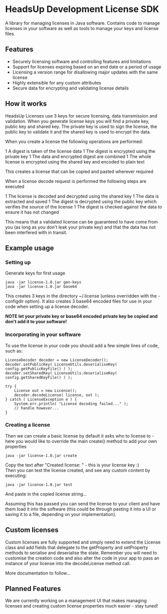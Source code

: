HeadsUp Development License SDK
===============================

A library for managing licenses in Java software. Contains code to manage licenses in your software as well as tools to manage your keys and license files.

## Features

* Securely licensing software and controlling features and limitations
* Support for licenses expiring based on an end date or a period of usage
* Licensing a version range for disallowing major updates with the same license
* Highly extensible for any custom attributes
* Secure data for encrypting and validating license details

## How it works

HeadsUp Licenses use 3 keys for secure licensing, data transmission and validation.
When you generate license keys you will find a private key, public key and shared key.
The private key is used to sign the license, the public key to validate it and the shared key is used to encrypt the data.

When you create a license the following operations are performed:

1 A digest is taken of the license data
1 The digest is encrypted using the private key
1 The data and encrypted digest are combined
1 The whole license is encrypted using the shared key and encoded to plain text

This creates a license that can be copied and pasted wherever required

When a license decode request is performed the following steps are executed

1 The license is decoded and decrypted using the shared key
1 The data is extracted and saved
1 The digest is decrypted using the public key which verifies the source of the license
1 The digest is checked against the data to ensure it has not changed

This means that a validated license can be guaranteed to have come from you (as long as you don't leak your private key)
and that the data has not been interfered with in transit.

## Example usage

### Setting up

Generate keys for first usage

    java -jar license-1.0.jar gen-keys
    java -jar license-1.0.jar base64

This creates 3 keys in the directory ~/.license (unless overridden with the -configdir option).
It also creates 3 base64 encoded files for use in your code when setting up a license decoder.

__NOTE let your private key or base64 encoded private key be copied and don't add it to your software!__

### Incorporating in your software

To use the license in your code you should add a few simple lines of code, such as:

    LicenseDecoder decoder = new LicenseDecoder();
    decoder.setPublicKey( LicenseUtils.deserialiseKey( config.getPublicKeyFile() ) );
    decoder.setSharedKey( LicenseUtils.deserialiseKey( config.getSharedKeyFile() ) );

    try {
        License out = new License();
        decoder.decodeLicense( license, out );
    } catch ( LicenseException e ) {
        System.err.println( "License decoding failed..." );
        // handle however...
    }

### Creating a license

Then we can create a basic license by default it asks who to license to - here you would like to override the main create() method to add your own properties

    java -jar license-1.0.jar create

Copy the text after "Created license: " - this is your license key :)   
Then you can test the license created, and see any custom content by executing:

    java -jar license-1.0.jar test

And paste in the copied license string...

Assuming this has passed you can send the license to your client and have them load it into the software (this could
be through pasting it into a UI or saving it to a file, depending on your implementation).

## Custom licenses

Custom licenses are fully supported and simply need to extend the License class and add fields that delegate to
the getProperty and setProperty methods to serialise and deserialise the state. Remember you will need to customise
the creation code and also alter the code in your app to pass an instance of your license into the decodeLicense method call.

More documentation to follow...

## Planned Features

We are currently working on a management UI that makes managing licenses and creating custom license properties much easier - stay tuned!

